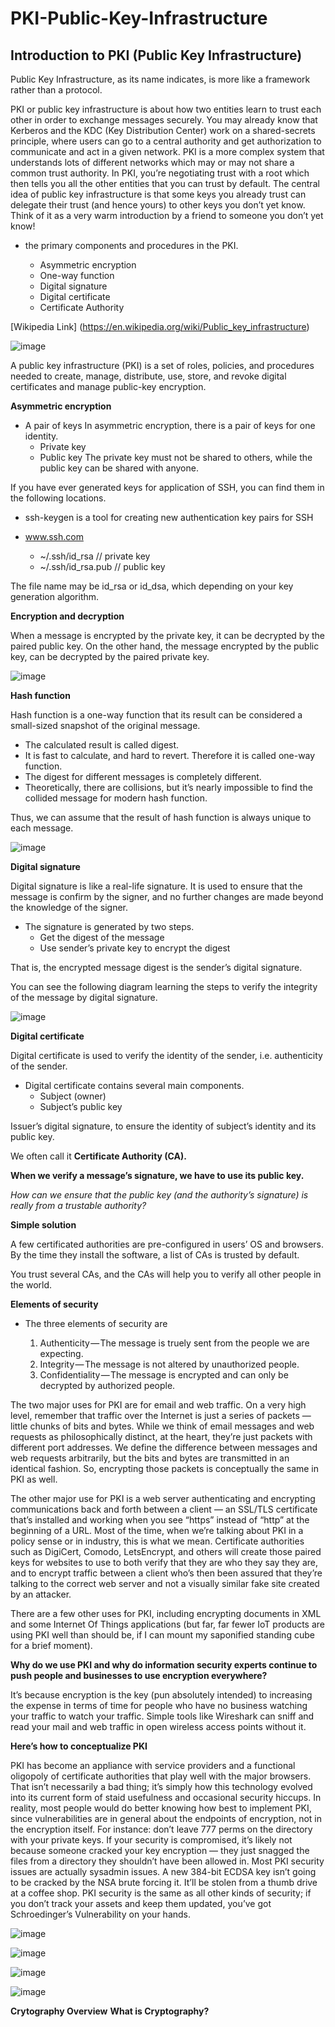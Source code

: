 # PKI-Public-Key-Infrastructure
## Introduction to PKI (Public Key Infrastructure)

Public Key Infrastructure, as its name indicates, is more like a framework rather than a protocol.

PKI or public key infrastructure is about how two entities learn to trust each other in order to exchange messages securely. You may already know that Kerberos and the KDC (Key Distribution Center) work on a shared-secrets principle, where users can go to a central authority and get authorization to communicate and act in a given network. PKI is a more complex system that understands lots of different networks which may or may not share a common trust authority. In PKI, you’re negotiating trust with a root which then tells you all the other entities that you can trust by default. The central idea of public key infrastructure is that some keys you already trust can delegate their trust (and hence yours) to other keys you don’t yet know. Think of it as a very warm introduction by a friend to someone you don’t yet know!

- the primary components and procedures in the PKI.

   - Asymmetric encryption
   - One-way function
   - Digital signature
   - Digital certificate
   - Certificate Authority

[Wikipedia Link] (https://en.wikipedia.org/wiki/Public_key_infrastructure)

![image](https://user-images.githubusercontent.com/61211023/124836354-c17b0080-df7a-11eb-9129-477405d9ae9f.png)

A public key infrastructure (PKI) is a set of roles, policies, and procedures needed to create, manage, distribute, use, store, and revoke digital certificates and manage public-key encryption.

**Asymmetric encryption**

- A pair of keys
In asymmetric encryption, there is a pair of keys for one identity.
   - Private key
   - Public key
The private key must not be shared to others, while the public key can be shared with anyone.

If you have ever generated keys for application of SSH, you can find them in the following locations.
- ssh-keygen is a tool for creating new authentication key pairs for SSH

- www.ssh.com

   - ~/.ssh/id_rsa // private key
   - ~/.ssh/id_rsa.pub // public key

The file name may be id_rsa or id_dsa, which depending on your key generation algorithm.

**Encryption and decryption**

When a message is encrypted by the private key, it can be decrypted by the paired public key.
On the other hand, the message encrypted by the public key, can be decrypted by the paired private key.

![image](https://user-images.githubusercontent.com/61211023/124837871-9c3bc180-df7d-11eb-87ac-48015fcc781a.png)

**Hash function**

Hash function is a one-way function that its result can be considered a small-sized snapshot of the original message. 
- The calculated result is called digest. 
- It is fast to calculate, and hard to revert. Therefore it is called one-way function.
- The digest for different messages is completely different. 
- Theoretically, there are collisions, but it’s nearly impossible to find the collided message for modern hash function. 

Thus, we can assume that the result of hash function is always unique to each message.

![image](https://user-images.githubusercontent.com/61211023/124838153-2b48d980-df7e-11eb-9eea-1b6123dfded7.png)

**Digital signature**

Digital signature is like a real-life signature. It is used to ensure that the message is confirm by the signer, and no further changes are made beyond the knowledge of the signer.
- The signature is generated by two steps.
   - Get the digest of the message
   - Use sender’s private key to encrypt the digest
    
That is, the encrypted message digest is the sender’s digital signature.

You can see the following diagram learning the steps to verify the integrity of the message by digital signature.

![image](https://user-images.githubusercontent.com/61211023/124838312-78c54680-df7e-11eb-81aa-d39b0e6e9faf.png)

**Digital certificate**

Digital certificate is used to verify the identity of the sender, i.e. authenticity of the sender. 

- Digital certificate contains several main components.
   - Subject (owner)
   - Subject’s public key
   
Issuer’s digital signature, to ensure the identity of subject’s identity and its public key. 

We often call it **Certificate Authority (CA).**

**When we verify a message’s signature, we have to use its public key.**

*How can we ensure that the public key (and the authority’s signature) is really from a trustable authority?*

**Simple solution**

A few certificated authorities are pre-configured in users’ OS and browsers. By the time they install the software, a list of CAs is trusted by default.

You trust several CAs, and the CAs will help you to verify all other people in the world.

**Elements of security**
- The three elements of security are

   1. Authenticity — The message is truely sent from the people we are expecting.
   2. Integrity — The message is not altered by unauthorized people.
   3. Confidentiality — The message is encrypted and can only be decrypted by authorized people.

The two major uses for PKI are for email and web traffic. On a very high level, remember that traffic over the Internet is just a series of packets — little chunks of bits and bytes. While we think of email messages and web requests as philosophically distinct, at the heart, they’re just packets with different port addresses. We define the difference between messages and web requests arbitrarily, but the bits and bytes are transmitted in an identical fashion. So, encrypting those packets is conceptually the same in PKI as well.

The other major use for PKI is a web server authenticating and encrypting communications back and forth between a client — an SSL/TLS certificate that’s installed and working when you see “https” instead of “http” at the beginning of a URL. Most of the time, when we’re talking about PKI in a policy sense or in industry, this is what we mean. Certificate authorities such as DigiCert, Comodo, LetsEncrypt, and others will create those paired keys for websites to use to both verify that they are who they say they are, and to encrypt traffic between a client who’s then been assured that they’re talking to the correct web server and not a visually similar fake site created by an attacker.

There are a few other uses for PKI, including encrypting documents in XML and some Internet Of Things applications (but far, far fewer IoT products are using PKI well than should be, if I can mount my saponified standing cube for a brief moment).

**Why do we use PKI and why do information security experts continue to push people and businesses to use encryption everywhere?**

It’s because encryption is the key (pun absolutely intended) to increasing the expense in terms of time for people who have no business watching your traffic to watch your traffic. Simple tools like Wireshark can sniff and read your mail and web traffic in open wireless access points without it.

**Here’s how to conceptualize PKI**

PKI has become an appliance with service providers and a functional oligopoly of certificate authorities that play well with the major browsers. That isn’t necessarily a bad thing; it’s simply how this technology evolved into its current form of staid usefulness and occasional security hiccups. In reality, most people would do better knowing how best to implement PKI, since vulnerabilities are in general about the endpoints of encryption, not in the encryption itself. For instance: don’t leave 777 perms on the directory with your private keys. If your security is compromised, it’s likely not because someone cracked your key encryption — they just snagged the files from a directory they shouldn’t have been allowed in. Most PKI security issues are actually sysadmin issues. A new 384-bit ECDSA key isn’t going to be cracked by the NSA brute forcing it. It’ll be stolen from a thumb drive at a coffee shop. PKI security is the same as all other kinds of security; if you don’t track your assets and keep them updated, you’ve got Schroedinger’s Vulnerability on your hands.

![image](https://user-images.githubusercontent.com/61211023/124841075-51717800-df84-11eb-8f7e-ee8c9a2a4829.png)

![image](https://user-images.githubusercontent.com/61211023/124841100-63ebb180-df84-11eb-85e4-8068abc6619b.png)

![image](https://user-images.githubusercontent.com/61211023/124841337-e4aaad80-df84-11eb-9b79-9ad39c5d310d.png)

![image](https://user-images.githubusercontent.com/61211023/125069082-2f741480-e0ae-11eb-9497-3f690b20cae9.png)


**Crytography Overview**
**What is Cryptography?**







